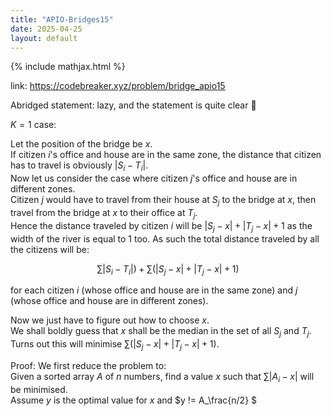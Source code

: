 ```yaml
---
title: "APIO-Bridges15"
date: 2025-04-25
layout: default
---
```


{% include mathjax.html %}


link: https://codebreaker.xyz/problem/bridge_apio15

Abridged statement: lazy, and the statement is quite clear 🤡

$K=1$ case:  

Let the position of the bridge be $x$.  
If citizen $i$'s office and house are in the same zone, the distance that citizen has to travel is obviously $|S_i-T_i|$.  
Now let us consider the case where citizen $j$'s office and house are in different zones.  
Citizen $j$ would have to travel from their house at $S_j$ to the bridge at $x$, then travel from the bridge at $x$ to their office at $T_j$.  
Hence the distance traveled by citizen $i$ will be $|S_j-x|+|T_j-x|+1$ as the width of the river is equal to $1$ too.
As such the total distance traveled by all the citizens will be:  

$$\sum |S_i-T_i|) + \sum (|S_j-x| + |T_j-x| + 1)$$ 

for each citizen $i$ (whose office and house are in the same zone) and $j$ (whose office and house are in different zones).

Now we just have to figure out how to choose $x$.  
We shall boldly guess that $x$ shall be the median in the set of all $S_j$ and $T_j$. Turns out this will minimise $\sum (|S_j-x| + |T_j-x| + 1)$.

Proof: 
We first reduce the problem to:  
Given a sorted array $A$ of $n$ numbers, find a value $x$ such that $\sum |A_i - x|$ will be minimised.  
Assume $y$ is the optimal value for $x$ and $y != A_\frac{n/2} $
